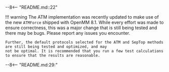 --8<-- "README.md::22"

!!! warning
    The ATM implementation was recently updated to make use of the new `ATMForce` shipped with OpenMM 8.1. While
    every effort was made to ensure correctness, this was a major change that is still being tested and there may
    be bugs. Please report any issues you encounter.

    Further, the default protocols selected for the ATM and SepTop methods are still being tested and optimized, and may
    not be optimal. It is recommended that you run a few test calculations to ensure that the results are reasonable.

--8<-- "README.md:29:"

